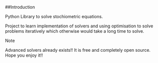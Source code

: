 ##Introduction

Python Library to solve stochiometric equations.

Project to learn implementation of solvers and using optimisation to solve problems iteratively which otherwise would
take a long time to solve.

Note

Advanced solvers already exists!! It is free and completely open source. Hope you enjoy it!!

